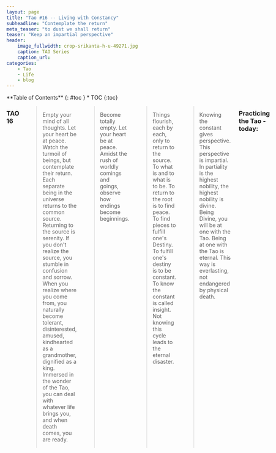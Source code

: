 ```yaml
---
layout: page
title: "Tao #16 -- Living with Constancy"
subheadline: "Contemplate the return"
meta_teaser: "to dust we shall return"
teaser: "Keep an impartial perspective"
header:
    image_fullwidth: crop-srikanta-h-u-49271.jpg
    caption: TAO Series
    caption_url: 
categories:
    - Tao
    - Life
    - blog
---
```

<!--more-->

<div class="row">
<div class="medium-4 medium-push-8 columns" markdown="1">
<div class="panel radius" markdown="1">
**Table of Contents**
{: #toc }
*  TOC
{:toc}
</div>
</div><!-- /.medium-4.columns -->



<div class="medium-8 medium-pull-4 columns" markdown="1">


### TAO 16

> Empty your mind of all thoughts. Let your heart be at peace. Watch the turmoil of beings, but contemplate their return. Each separate being in the universe returns to the common source. Returning to the source is serenity. If you don't realize the source, you stumble in confusion and sorrow. When you realize where you come from, you naturally become tolerant, disinterested, amused, kindhearted as a grandmother, dignified as a king. Immersed in the wonder of the Tao, you can deal with whatever life brings you, and when death comes, you are ready. 


> Become totally empty. Let your heart be at peace.  Amidst the rush of worldly comings and goings, observe how endings become beginnings.


> Things flourish, each by each, only to return to the source. To what is and to what is to be. To return to the root is to find peace. To find pieces to fulfill one's Destiny. To fulfill one's destiny is to be constant. To know the constant is called insight. Not knowing this cycle leads to the eternal disaster. 


> Knowing the constant gives perspective. This perspective is impartial. In partiality is the highest nobility, the highest nobility is divine. Being Divine, you will be at one with the Tao. Being at one with the Tao is eternal. This way is everlasting, not endangered by physical death.

### Practicing the Tao - today:

> This too shall pass. Notice the small beginnings and endings today.


> What does Spring sound like? -- Boing!!

